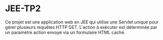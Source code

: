 # JEE-TP2
Ce projet est une application web en JEE qui utilise une Servlet unique pour gérer plusieurs requêtes HTTP GET. L'action à exécuter est déterminée par un paramètre action envoyé via un formulaire HTML caché.
